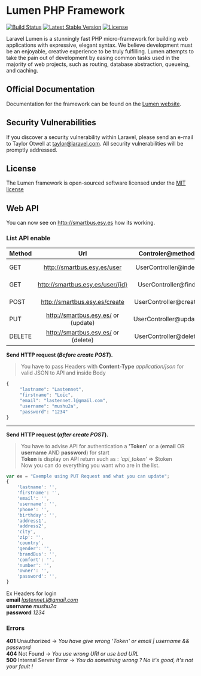 # Lumen PHP Framework

[![Build Status](https://travis-ci.org/laravel/lumen-framework.svg)](https://travis-ci.org/laravel/lumen-framework)
[![Latest Stable Version](https://poser.pugx.org/laravel/lumen/v/stable)](https://packagist.org/packages/laravel/lumen)
[![License](https://poser.pugx.org/laravel/lumen-framework/license.svg)](https://packagist.org/packages/laravel/lumen-framework)

Laravel Lumen is a stunningly fast PHP micro-framework for building web applications with expressive, elegant syntax. We believe development must be an enjoyable, creative experience to be truly fulfilling. Lumen attempts to take the pain out of development by easing common tasks used in the majority of web projects, such as routing, database abstraction, queueing, and caching.

## Official Documentation

Documentation for the framework can be found on the [Lumen website](http://lumen.laravel.com/docs).

## Security Vulnerabilities

If you discover a security vulnerability within Laravel, please send an e-mail to Taylor Otwell at taylor@laravel.com. All security vulnerabilities will be promptly addressed.

## License

The Lumen framework is open-sourced software licensed under the [MIT license](http://opensource.org/licenses/MIT)

## Web API

You can now see on http://smartbus.esy.es how its working.

### List API enable
| Method    | Url                                   | Controler@method          | Information           |
|-----------|:-------------------------------------:|:-------------------------:|----------------------:|
| GET       | http://smartbus.esy.es/user           | UserController@index      | User authenticate     |
| GET       | http://smartbus.esy.es/user/{id}      | UserController@find       | Fetch User by id      |
| POST      | http://smartbus.esy.es/create         | UserController@create     | Create a new User     |
| PUT       | http://smartbus.esy.es/  or (update)  | UserController@update     | Update User auth      |
| DELETE    | http://smartbus.esy.es/  or (delete)  | UserController@delete     | Delete User auth      |

**Send HTTP request (*Before create POST*).**

> You have to pass Headers with **Content-Type** *application/json* for valid JSON to API and inside Body

```javascript
{
     "lastname": "Lastennet",
     "firstname": "Loïc",
     "email": "lastennet.l@gmail.com",
     "username": "mushu2a",
     "password": "1234"
}
```
***

**Send HTTP request (*after create POST*).**

> You have to advise API for authentication a **'Token'** or a (**email** OR **username** AND **password**) for start  
> **Token** is display on API return such as : *'api_token'* => $token  
> Now you can do everything you want who are in the list.

```javascript
var ex = "Exemple using PUT Request and what you can update";
{
    'lastname': '',
    'firstname': '',
    'email': '',
    'username': '',
    'phone': '',
    'birthday': '',
    'address1',
    'address2',
    'city',
    'zip': '',
    'country',
    'gender': '',
    'brandBus': '',
    'comfort': '',
    'number': '',
    'owner': '',
    'password': '',
}
```

Ex Headers for login  
**email**      *lastennet.l@gmail.com*  
**username**   *mushu2a*  
**password**   *1234*  

### Errors

**401** Unauthorized -> *You have give wrong 'Token' or email | username && password*  
**404** Not Found -> *You use wrong URI or use bad URL*  
**500** Internal Server Error -> *You do something wrong ? No it's good, it's not your fault !*  
